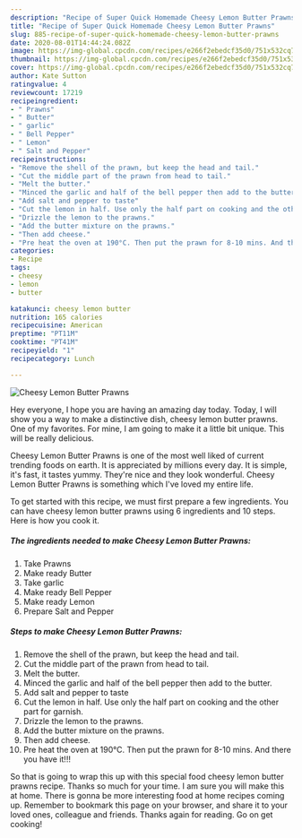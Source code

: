 ```yaml
---
description: "Recipe of Super Quick Homemade Cheesy Lemon Butter Prawns"
title: "Recipe of Super Quick Homemade Cheesy Lemon Butter Prawns"
slug: 885-recipe-of-super-quick-homemade-cheesy-lemon-butter-prawns
date: 2020-08-01T14:44:24.082Z
image: https://img-global.cpcdn.com/recipes/e266f2ebedcf35d0/751x532cq70/cheesy-lemon-butter-prawns-recipe-main-photo.jpg
thumbnail: https://img-global.cpcdn.com/recipes/e266f2ebedcf35d0/751x532cq70/cheesy-lemon-butter-prawns-recipe-main-photo.jpg
cover: https://img-global.cpcdn.com/recipes/e266f2ebedcf35d0/751x532cq70/cheesy-lemon-butter-prawns-recipe-main-photo.jpg
author: Kate Sutton
ratingvalue: 4
reviewcount: 17219
recipeingredient:
- " Prawns"
- " Butter"
- " garlic"
- " Bell Pepper"
- " Lemon"
- " Salt and Pepper"
recipeinstructions:
- "Remove the shell of the prawn, but keep the head and tail."
- "Cut the middle part of the prawn from head to tail."
- "Melt the butter."
- "Minced the garlic and half of the bell pepper then add to the butter."
- "Add salt and pepper to taste"
- "Cut the lemon in half. Use only the half part on cooking and the other part for garnish."
- "Drizzle the lemon to the prawns."
- "Add the butter mixture on the prawns."
- "Then add cheese."
- "Pre heat the oven at 190°C. Then put the prawn for 8-10 mins. And there you have it!!!"
categories:
- Recipe
tags:
- cheesy
- lemon
- butter

katakunci: cheesy lemon butter 
nutrition: 165 calories
recipecuisine: American
preptime: "PT11M"
cooktime: "PT41M"
recipeyield: "1"
recipecategory: Lunch

---
```



![Cheesy Lemon Butter Prawns](https://img-global.cpcdn.com/recipes/e266f2ebedcf35d0/751x532cq70/cheesy-lemon-butter-prawns-recipe-main-photo.jpg)

Hey everyone, I hope you are having an amazing day today. Today, I will show you a way to make a distinctive dish, cheesy lemon butter prawns. One of my favorites. For mine, I am going to make it a little bit unique. This will be really delicious.



Cheesy Lemon Butter Prawns is one of the most well liked of current trending foods on earth. It is appreciated by millions every day. It is simple, it's fast, it tastes yummy. They're nice and they look wonderful. Cheesy Lemon Butter Prawns is something which I've loved my entire life.


To get started with this recipe, we must first prepare a few ingredients. You can have cheesy lemon butter prawns using 6 ingredients and 10 steps. Here is how you cook it.

<!--inarticleads1-->

##### The ingredients needed to make Cheesy Lemon Butter Prawns:

1. Take  Prawns
1. Make ready  Butter
1. Take  garlic
1. Make ready  Bell Pepper
1. Make ready  Lemon
1. Prepare  Salt and Pepper




<!--inarticleads2-->

##### Steps to make Cheesy Lemon Butter Prawns:

1. Remove the shell of the prawn, but keep the head and tail.
1. Cut the middle part of the prawn from head to tail.
1. Melt the butter.
1. Minced the garlic and half of the bell pepper then add to the butter.
1. Add salt and pepper to taste
1. Cut the lemon in half. Use only the half part on cooking and the other part for garnish.
1. Drizzle the lemon to the prawns.
1. Add the butter mixture on the prawns.
1. Then add cheese.
1. Pre heat the oven at 190°C. Then put the prawn for 8-10 mins. And there you have it!!!




So that is going to wrap this up with this special food cheesy lemon butter prawns recipe. Thanks so much for your time. I am sure you will make this at home. There is gonna be more interesting food at home recipes coming up. Remember to bookmark this page on your browser, and share it to your loved ones, colleague and friends. Thanks again for reading. Go on get cooking!
